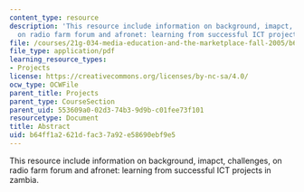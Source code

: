 ```yaml
---
content_type: resource
description: 'This resource include information on background, imapct, challenges,
  on radio farm forum and afronet: learning from successful ICT projects in zambia.'
file: /courses/21g-034-media-education-and-the-marketplace-fall-2005/b64ff1a2621dfac37a92e58690ebf9e5_MIT21G_034F05_zambiancs.pdf
file_type: application/pdf
learning_resource_types:
- Projects
license: https://creativecommons.org/licenses/by-nc-sa/4.0/
ocw_type: OCWFile
parent_title: Projects
parent_type: CourseSection
parent_uid: 553609a0-02d3-74b3-9d9b-c01fee73f101
resourcetype: Document
title: Abstract
uid: b64ff1a2-621d-fac3-7a92-e58690ebf9e5
---
```

This resource include information on background, imapct, challenges, on radio farm forum and afronet: learning from successful ICT projects in zambia.